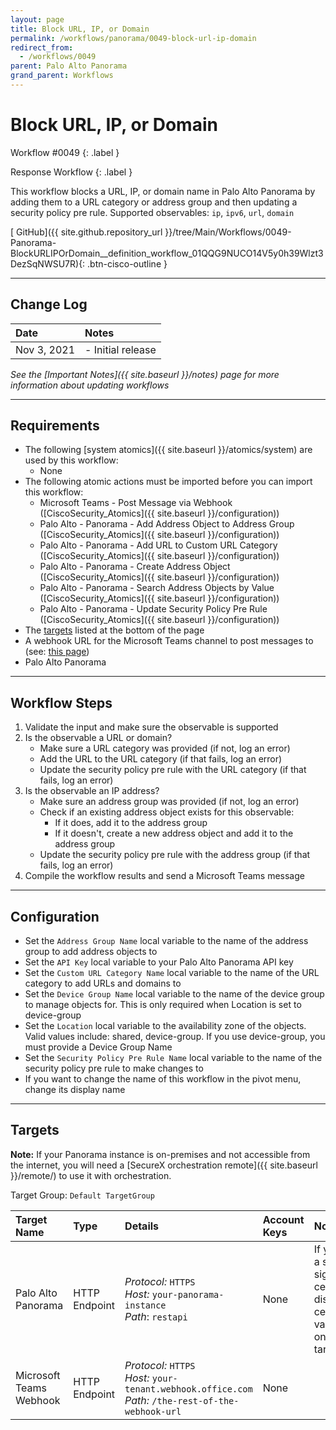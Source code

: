 ```yaml
---
layout: page
title: Block URL, IP, or Domain
permalink: /workflows/panorama/0049-block-url-ip-domain
redirect_from:
  - /workflows/0049
parent: Palo Alto Panorama
grand_parent: Workflows
---
```


# Block URL, IP, or Domain
<div markdown="1">
Workflow #0049
{: .label }

Response Workflow
{: .label }
</div>

This workflow blocks a URL, IP, or domain name in Palo Alto Panorama by adding them to a URL category or address group and then updating a security policy pre rule. Supported observables: `ip`, `ipv6`, `url`, `domain`

[<i class="fab fa-github mr-1"></i> GitHub]({{ site.github.repository_url }}/tree/Main/Workflows/0049-Panorama-BlockURLIPOrDomain__definition_workflow_01QQG9NUCO14V5y0h39Wlzt3DezSqNWSU7R){: .btn-cisco-outline }

---

## Change Log

| Date | Notes |
|:-----|:------|
| Nov 3, 2021 | - Initial release |

_See the [Important Notes]({{ site.baseurl }}/notes) page for more information about updating workflows_

---

## Requirements
* The following [system atomics]({{ site.baseurl }}/atomics/system) are used by this workflow:
	* None
* The following atomic actions must be imported before you can import this workflow:
	* Microsoft Teams - Post Message via Webhook ([CiscoSecurity_Atomics]({{ site.baseurl }}/configuration))
	* Palo Alto - Panorama - Add Address Object to Address Group ([CiscoSecurity_Atomics]({{ site.baseurl }}/configuration))
	* Palo Alto - Panorama - Add URL to Custom URL Category ([CiscoSecurity_Atomics]({{ site.baseurl }}/configuration))
	* Palo Alto - Panorama - Create Address Object ([CiscoSecurity_Atomics]({{ site.baseurl }}/configuration))
	* Palo Alto - Panorama - Search Address Objects by Value ([CiscoSecurity_Atomics]({{ site.baseurl }}/configuration))
	* Palo Alto - Panorama - Update Security Policy Pre Rule ([CiscoSecurity_Atomics]({{ site.baseurl }}/configuration))
* The [targets](#targets) listed at the bottom of the page
* A webhook URL for the Microsoft Teams channel to post messages to (see: [this page](https://docs.microsoft.com/en-us/microsoftteams/platform/webhooks-and-connectors/how-to/add-incoming-webhook))
* Palo Alto Panorama

---

## Workflow Steps
1. Validate the input and make sure the observable is supported
1. Is the observable a URL or domain?
	* Make sure a URL category was provided (if not, log an error)
	* Add the URL to the URL category (if that fails, log an error)
	* Update the security policy pre rule with the URL category (if that fails, log an error)
1. Is the observable an IP address?
	* Make sure an address group was provided (if not, log an error)
	* Check if an existing address object exists for this observable:
		* If it does, add it to the address group
		* If it doesn't, create a new address object and add it to the address group
	* Update the security policy pre rule with the address group (if that fails, log an error)
1. Compile the workflow results and send a Microsoft Teams message

---

## Configuration
* Set the `Address Group Name` local variable to the name of the address group to add address objects to
* Set the `API Key` local variable to your Palo Alto Panorama API key
* Set the `Custom URL Category Name` local variable to the name of the URL category to add URLs and domains to
* Set the `Device Group Name` local variable to the name of the device group to manage objects for. This is only required when Location is set to device-group
* Set the `Location` local variable to the availability zone of the objects. Valid values include: shared, device-group. If you use device-group, you must provide a Device Group Name
* Set the `Security Policy Pre Rule Name` local variable to the name of the security policy pre rule to make changes to
* If you want to change the name of this workflow in the pivot menu, change its display name

---

## Targets
**Note:** If your Panorama instance is on-premises and not accessible from the internet, you will need a [SecureX orchestration remote]({{ site.baseurl }}/remote/) to use it with orchestration.

Target Group: `Default TargetGroup`

| Target Name | Type | Details | Account Keys | Notes |
|:------------|:-----|:--------|:-------------|:------|
| Palo Alto Panorama | HTTP Endpoint | _Protocol:_ `HTTPS` <br/> _Host:_ `your-panorama-instance` <br/> _Path_: `restapi` | None | If you use a self-signed certificate, disable certificate validation on the target |
| Microsoft Teams Webhook | HTTP Endpoint | _Protocol:_ `HTTPS`<br />_Host:_ `your-tenant.webhook.office.com`<br />_Path:_ `/the-rest-of-the-webhook-url` | None | |

